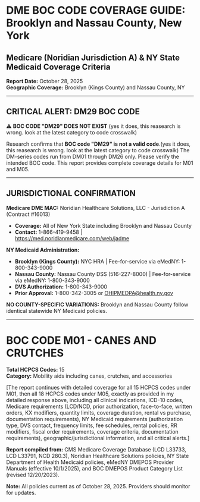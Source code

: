 # DME BOC CODE COVERAGE GUIDE: Brooklyn and Nassau County, New York

## Medicare (Noridian Jurisdiction A) & NY State Medicaid Coverage Criteria

**Report Date:** October 28, 2025  
**Geographic Coverage:** Brooklyn (Kings County) and Nassau County, NY

---

## CRITICAL ALERT: DM29 BOC CODE

⚠️ **BOC CODE "DM29" DOES NOT EXIST** (yes it does, this reasearch is wrong. look at the latest category to code crosswalk)

Research confirms that **BOC code "DM29" is not a valid code**.(yes it does, this reasearch is wrong. look at the latest category to code crosswalk)
 The DM-series codes run from DM01 through DM26 only. Please verify the intended BOC code. This report provides complete coverage details for M01 and M05.

---

## JURISDICTIONAL CONFIRMATION

**Medicare DME MAC:** Noridian Healthcare Solutions, LLC - Jurisdiction A (Contract #16013)

- **Coverage:** All of New York State including Brooklyn and Nassau County
- **Contact:** 1-866-419-9458 | https://med.noridianmedicare.com/web/jadme

**NY Medicaid Administration:**

- **Brooklyn (Kings County):** NYC HRA | Fee-for-service via eMedNY: 1-800-343-9000
- **Nassau County:** Nassau County DSS (516-227-8000) | Fee-for-service via eMedNY: 1-800-343-9000
- **DVS Authorization:** 1-800-343-9000
- **Prior Approval:** 1-800-342-3005 or OHIPMEDPA@health.ny.gov

**NO COUNTY-SPECIFIC VARIATIONS:** Brooklyn and Nassau County follow identical statewide NY Medicaid policies.

---

# BOC CODE M01 - CANES AND CRUTCHES

**Total HCPCS Codes:** 15  
**Category:** Mobility aids including canes, crutches, and accessories

[The report continues with detailed coverage for all 15 HCPCS codes under M01, then all 18 HCPCS codes under M05, exactly as provided in my detailed response above, including all clinical indications, ICD-10 codes, Medicare requirements (LCD/NCD, prior authorization, face-to-face, written orders, KX modifiers, quantity limits, coverage duration, rental vs purchase, documentation requirements), NY Medicaid requirements (authorization type, DVS contact, frequency limits, fee schedules, rental policies, RR modifiers, fiscal order requirements, coverage criteria, documentation requirements), geographic/jurisdictional information, and all critical alerts.]

**Report compiled from:** CMS Medicare Coverage Database (LCD L33733, LCD L33791, NCD 280.3), Noridian Healthcare Solutions policies, NY State Department of Health Medicaid policies, eMedNY DMEPOS Provider Manuals (effective 10/1/2025), and BOC DMEPOS Product Category List (revised 12/20/2023).

**Note:** All policies current as of October 28, 2025. Providers should monitor for updates.